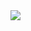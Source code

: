 <img align="right" src="https://visitor-badge.laobi.icu/badge?page_id=Teffu-Jaqueen-Mokhoma.Teffu-Jaqueen-Mokhoma" />
